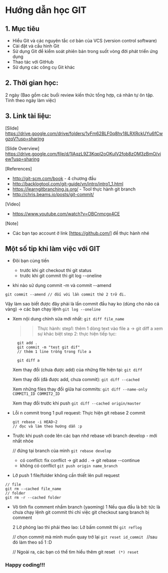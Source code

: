 # Hướng dẫn học GIT

## 1. Mục tiêu
- Hiểu Git và các nguyên tắc cơ bản của VCS (version control software)
- Cài đặt và cấu hình Git
- Sử dụng Git để kiểm soát phiên bản trong suốt vòng đời phát triển ứng dụng
- Thao tác với GitHub
- Sử dụng các công cụ Git khác

## 2. Thời gian học:
2 ngày (Bao gồm các buổi review kiến thức tổng hợp, cá nhân tự ôn tập. Tính theo ngày làm việc)

## 3. Link tài liệu:
[Slide]
https://drive.google.com/drive/folders/1yFm62BLF0q8hv18LRXRckUYu6fCwgzqV?usp=sharing

[Slide Overview]
https://drive.google.com/file/d/1lAqzL9Z3KqpI2oOKuIV2fob8zOM3zBmO/view?usp=sharing

[References]
- http://git-scm.com/book - 4 chương đầu
- http://backlogtool.com/git-guide/vn/intro/intro1_1.html
- https://learngitbranching.js.org/ - Tool thực hành git branch
- http://chris.beams.io/posts/git-commit/

[Video]
- https://www.youtube.com/watch?v=OBCnmcgx4CE

[Note]
- Các bạn tạo account ở link [https://github.com/] để thực hành nhé

## Một số tip khi làm việc với GIT
- Đôi bạn cùng tiến
    + trước khi git checkout thì git status
    + trước khi git commit thì git log --oneline

- khi nào sử dụng commit -m và commit --amend
```git commit -m "content comment"  // đối với lần commit đầu tiên
git commit --amend // đối với lần commit thứ 2 trở đi.
```

Vậy làm sao biết được đây phải là lần commit đầu hay ko (dùng cho não cá vàng)
-> các bạn chạy lệnh ``` git log --oneline ```


- Xem nội dung chỉnh sửa mới nhất: ```git diff file_name```
  >> Thực hành:
  step1: thêm 1 dòng text vào file a -> git diff a
  xem sự khác biệt
  step 2: thực hiện tiếp tục:
  ```
    git add .
    git commit -m "test git dif"
    // thêm 1 line trống trong file a

    git diff a
  ```
  Xem thay đổi (chưa được add) của những file hiện tại: ```git diff```

  Xem thay đổi (đã được add, chưa commit): ```git diff --cached```

  Xem những files thay đổi giữa hai commits: ```git diff --name-only COMMIT1_ID COMMIT2_ID```

  Xem thay đổi trước khi push
  ```git diff --cached origin/master```


- Lỗi n commit trong 1 pull request:
  Thực hiện git rebase 2 commit

  ```
  git rebase -i HEAD~2
  // đọc và làm theo hướng dẫn :p
  ```

- Trước khi push code lên các bạn nhớ rebase với branch develop - mới nhất nhóe

  // đứng tại branch của mình
  ```git rebase develop```

    + có conflict:  fix conflict -> git add . -> git rebase --continue
    + không có conflict
      ```git push origin name_branch```

- Lỡ push 1 file/folder không cần thiết lên pull request
```
// file
git rm --cached file_name
// folder
git rm -r --cached folder
```

- Vô tình fix comment nhầm branch (yaoming)
  1 Nếu qua đầu là bờ: tức là chưa chạy lệnh git commit
  thì chỉ việc git checkout sang branch bị comment

  2 Lỡ phóng lao thì phải theo lao: Lỡ bấm commit thì
  ``` git reflog ```

  // chọn commit mà mình muốn quay trở lại
  ```git reset id_commit ```
  //sau đó làm theo số 1 :D

  // Ngoài ra, các bạn có thể tìm hiểu thêm git reset
  ``` (*) reset```

### Happy coding!!!
